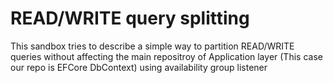 
# READ/WRITE query splitting

This sandbox tries to describe a simple way to partition READ/WRITE  queries without affecting the main repositroy of Application layer (This case our repo is EFCore DbContext) using availability group listener
